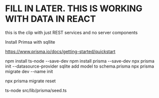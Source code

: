 # FILL IN LATER. THIS IS WORKING WITH DATA IN REACT 

this is the clip with just REST services and no server components

Install Primsa with sqllite

https://www.prisma.io/docs/getting-started/quickstart

npm install ts-node --save-dev
npm install prisma --save-dev
npx prisma init --datasource-provider sqlite
add model to schema.prisma
npx prisma migrate dev --name init

npx prisma migrate reset

ts-node src/lib/prisma/seed.ts
